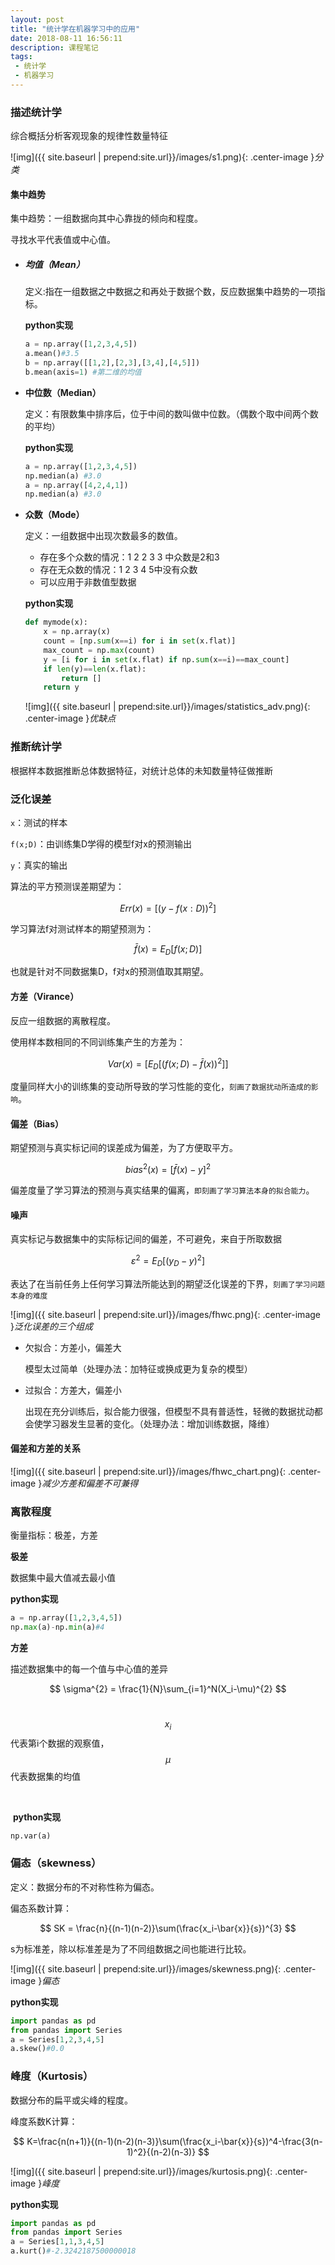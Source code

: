 ```yaml
---
layout: post
title: "统计学在机器学习中的应用"
date: 2018-08-11 16:56:11
description: 课程笔记
tags: 
 - 统计学
 - 机器学习
---
```

### 描述统计学

综合概括分析客观现象的规律性数量特征

![img]({{ site.baseurl | prepend:site.url}}/images/s1.png){: .center-image }*分类*

#### 集中趋势

集中趋势：一组数据向其中心靠拢的倾向和程度。

寻找水平代表值或中心值。

- ##### 均值（Mean）

  定义:指在一组数据之中数据之和再处于数据个数，反应数据集中趋势的一项指标。

  **python实现**

  ```python
  a = np.array([1,2,3,4,5])
  a.mean()#3.5 
  b = np.array([[1,2],[2,3],[3,4],[4,5]])
  b.mean(axis=1) #第二维的均值
  ```

- **中位数（Median）**

  定义：有限数集中排序后，位于中间的数叫做中位数。（偶数个取中间两个数的平均）

  **python实现**

  ```python
  a = np.array([1,2,3,4,5])
  np.median(a) #3.0
  a = np.array([4,2,4,1])
  np.median(a) #3.0
  ```

- **众数（Mode）**

  定义：一组数据中出现次数最多的数值。

  - 存在多个众数的情况：1 2 2 3 3 中众数是2和3
  - 存在无众数的情况：1 2 3 4 5中没有众数
  - 可以应用于非数值型数据

  **python实现**

  ```python
  def mymode(x):
      x = np.array(x)
      count = [np.sum(x==i) for i in set(x.flat)]
      max_count = np.max(count)
      y = [i for i in set(x.flat) if np.sum(x==i)==max_count]
      if len(y)==len(x.flat):
          return []
      return y
  ```

  

  ![img]({{ site.baseurl | prepend:site.url}}/images/statistics_adv.png){: .center-image }*优缺点*

### 推断统计学

根据样本数据推断总体数据特征，对统计总体的未知数量特征做推断

### 泛化误差

`x`：测试的样本

`f(x;D)`：由训练集D学得的模型f对x的预测输出

`y`：真实的输出

算法的平方预测误差期望为：


$$
Err(x) = [(y-f(x:D))^{2}]
$$


学习算法f对测试样本的期望预测为：


$$
\bar{f}(x)=E_{D}[f(x;D)]
$$


也就是针对不同数据集D，f对x的预测值取其期望。

#### 方差（Virance）

反应一组数据的离散程度。

使用样本数相同的不同训练集产生的方差为：


$$
Var(x)=[E_D[(f(x;D)-\bar{f}(x))^{2}]]
$$


度量同样大小的训练集的变动所导致的学习性能的变化，`刻画了数据扰动所造成的影响`。

#### 偏差（Bias）

期望预测与真实标记间的误差成为偏差，为了方便取平方。


$$
bias^{2}(x)=[\bar{f}(x)-y]^{2}
$$


偏差度量了学习算法的预测与真实结果的偏离，`即刻画了学习算法本身的拟合能力`。

#### 噪声

真实标记与数据集中的实际标记间的偏差，不可避免，来自于所取数据


$$
\varepsilon^{2} = E_D[(y_D-y)^{2}]
$$


表达了在当前任务上任何学习算法所能达到的期望泛化误差的下界，`刻画了学习问题本身的难度`

![img]({{ site.baseurl | prepend:site.url}}/images/fhwc.png){: .center-image }*泛化误差的三个组成*

- 欠拟合：方差小，偏差大

  模型太过简单（处理办法：加特征或换成更为复杂的模型）

- 过拟合：方差大，偏差小

  出现在充分训练后，拟合能力很强，但模型不具有普适性，轻微的数据扰动都会使学习器发生显著的变化。（处理办法：增加训练数据，降维）

#### 偏差和方差的关系

![img]({{ site.baseurl | prepend:site.url}}/images/fhwc_chart.png){: .center-image }*减少方差和偏差不可兼得*

### 离散程度

衡量指标：极差，方差

**极差**

数据集中最大值减去最小值

**python实现**

```python
a = np.array([1,2,3,4,5])
np.max(a)-np.min(a)#4
```



**方差**

描述数据集中的每一个值与中心值的差异


$$
\sigma^{2} = \frac{1}{N}\sum_{i=1}^N(X_i-\mu)^{2}
$$


​	$$x_i $$代表第i个数据的观察值，$$\mu$$代表数据集的均值

​	

​	**python实现**

```python
np.var(a)
```

### 偏态（skewness）

定义：数据分布的不对称性称为偏态。

偏态系数计算：


$$
SK = \frac{n}{(n-1)(n-2)}\sum(\frac{x_i-\bar{x}}{s})^{3}
$$


s为标准差，除以标准差是为了不同组数据之间也能进行比较。

![img]({{ site.baseurl | prepend:site.url}}/images/skewness.png){: .center-image }*偏态*

**python实现**

```python
import pandas as pd
from pandas import Series
a = Series[1,2,3,4,5]
a.skew()#0.0
```



### 峰度（Kurtosis）

数据分布的扁平或尖峰的程度。

峰度系数K计算：


$$
K=\frac{n(n+1)}{(n-1)(n-2)(n-3)}\sum(\frac{x_i-\bar{x}}{s})^4-\frac{3(n-1)^2}{(n-2)(n-3)}
$$


![img]({{ site.baseurl | prepend:site.url}}/images/kurtosis.png){: .center-image }*峰度*



**python实现**

```python
import pandas as pd
from pandas import Series
a = Series[1,1,3,4,5]
a.kurt()#-2.3242187500000018
```



